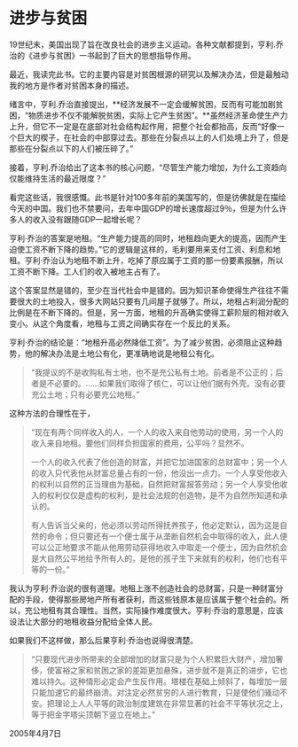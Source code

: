 # 进步与贫困

19世纪末，美国出现了旨在改良社会的进步主义运动。各种文献都提到，亨利.乔治的《进步与贫困》一书起到了巨大的思想指导作用。

最近，我读完此书。它的主要内容是对贫困根源的研究以及解决办法，但是最触动我的地方是作者对贫困本身的描述。

绪言中，亨利.乔治直接提出，**经济发展不一定会缓解贫困，反而有可能加剧贫困，“物质进步不仅不能解脱贫困，实际上它产生贫困”。**虽然经济革命使生产力上升，但它不一定是在底部对社会结构起作用，把整个社会都抬高，反而“好像一个巨大的楔子，在社会的中部穿过去。那些在分裂点以上的人们处境上升了，但是那些在分裂点以下的人们被压碎了。”

接着，亨利.乔治给出了这本书的核心问题，“尽管生产能力增加，为什么工资趋向仅能维持生活的最近限度？”

看完这些话，我很感慨。此书是针对100多年前的美国写的，但是彷佛就是在描绘今天的中国。我们也不禁要问，去年中国GDP的增长速度超过9％，但是为什么许多人的收入没有跟随GDP一起增长呢？

亨利·乔治的答案是地租。“生产能力提高的同时，地租趋向更大的提高，因而产生迫使工资不断下降的趋势。”它的逻辑是这样的，毛利要用来支付工资、利息和地租。亨利·乔治认为地租不断上升，吃掉了原应属于工资的那一份要素报酬，所以工资不断下降。工人们的收入被地主占有了。

这个答案显然是错的，至少在当代社会中是错的。因为知识革命使得生产往往不需要很大的土地投入，很多大网站只要有几间屋子就够了。所以，地租占利润分配的比例是在不断下降的。但是，另一方面，地租的升高确实使得工薪阶层的相对收入变小。从这个角度看，地租与工资之间确实存在一个反比的关系。

亨利·乔治的结论是：“地租升高必然降低工资”。为了减少贫困，必须阻止这种趋势，他的解决办法是土地公有化，更准确地说是地租公有化。

> “我提议的不是收购私有土地，也不是充公私有土地。前者是不公正的；后者是不必要的。……如果我们取得了核仁，可以让他们据有外壳。没有必要充公土地；只有必要充公地租。”

这种方法的合理性在于，

> “现在有两个同样收入的人，一个人的收入来自他劳动的使用，另一个人的收入来自地租。要他们同样负担国家的费用，公平吗？显然不。
> 
> 一个人的收入代表了他创造的财富，并把它加进国家的总财富中；另一个人的收入只代表他从财富总量占有的一份，他没出一点力。一个人享受他收入的权利以自然的正当理由为基础，自然把财富报答劳动；另一个人享受他收入的权利仅仅是虚构的权利，是社会法规的创造物，是不为自然所知道和承认的。
> 
> 有人告诉当父亲的，他必须以劳动所得抚养孩子，他必定默认，因为这是自然的命令；但只要还有一个便士属于从垄断自然机会中取得的收入，此人便可以公正地要求不能从他用劳动获得地收入中取走一个便士，因为自然机会是大自然公平地给予所有人的，是他的孩子生下来就有的权利，他们也有平等的一份。”

我认为亨利·乔治说的很有道理。地租上涨不创造社会的总财富，只是一种财富分配的手段，使得那些房地产所有者获利，而这些钱原本是应该属于整个社会的。所以，充公地租有其合理性。当然，实际操作难度很大。亨利·乔治的意思是，应该设法让大部分的地租收益分配给全体人民。

如果我们不这样做，那么后果亨利·乔治也说得很清楚。

> “只要现代进步所带来的全部增加的财富只是为个人积累巨大财产，增加奢侈，使富裕之家和贫困之家的差距更加悬殊，进步就不是真正的进步，它也难以持久。这种情形必定会产生反作用。塔楼在基础上倾斜了，每增加一层只能加速它的最终崩溃。对注定必然贫穷的人进行教育，只是使他们骚动不安。把理论上人人平等的政治制度建筑在非常显著的社会不平等状况之上，等于把金字塔尖顶朝下竖立在地上。”

2005年4月7日
